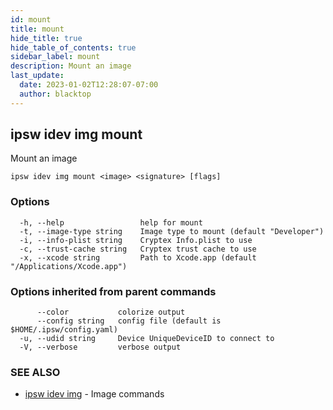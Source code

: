 ```yaml
---
id: mount
title: mount
hide_title: true
hide_table_of_contents: true
sidebar_label: mount
description: Mount an image
last_update:
  date: 2023-01-02T12:28:07-07:00
  author: blacktop
---
```

## ipsw idev img mount

Mount an image

```
ipsw idev img mount <image> <signature> [flags]
```

### Options

```
  -h, --help                 help for mount
  -t, --image-type string    Image type to mount (default "Developer")
  -i, --info-plist string    Cryptex Info.plist to use
  -c, --trust-cache string   Cryptex trust cache to use
  -x, --xcode string         Path to Xcode.app (default "/Applications/Xcode.app")
```

### Options inherited from parent commands

```
      --color           colorize output
      --config string   config file (default is $HOME/.ipsw/config.yaml)
  -u, --udid string     Device UniqueDeviceID to connect to
  -V, --verbose         verbose output
```

### SEE ALSO

* [ipsw idev img](/docs/cli/ipsw/idev/img)	 - Image commands

